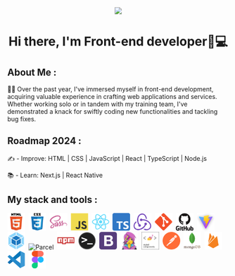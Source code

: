 <div id="header" align="center">
  <img src="https://media.giphy.com/media/SvFocn0wNMx0iv2rYz/giphy.gif" width="100"/>
</div>
<div align="center">
  <h1>Hi there, I'm Front-end developer👋💻</h1>
</div>

<h2> About Me :</h2>
<p>👨‍💻 Over the past year, I've immersed myself in front-end development, acquiring valuable experience in crafting web applications and services. Whether working solo or in tandem with my training team, I've demonstrated a knack for swiftly coding new functionalities and tackling bug fixes.</p>


<h2>Roadmap 2024 :</h2>

<p>✍️ - Improve: HTML | CSS | JavaScript | React | TypeScript | Node.js</p>
<p>📚 - Learn: Next.js | React Native </p>

<h2>My stack and tools :</h2>
<div>
  <img src="./images/html5-original.svg" title="HTML5" alt="HTML5" width="40" height="40"/>&nbsp;
  <img src="./images/css3-original.svg"  title="CSS3" alt="CSS3" width="40" height="40"/>&nbsp;
  <img src="./images/sass-original.svg" title="Sass" alt="Sass" width="40" height="40"/>&nbsp;
  <img src="./images/javascript-original.svg"  title="JS" alt="JS" width="40" height="40"/>&nbsp;
  <img src="./images/react-original.svg"  title="React" alt="React" width="40" height="40"/>&nbsp;
  <img src="./images/typescript.png"  title="TS" alt="TS" width="40" height="40"/>&nbsp;
  <img src="./images/redux-original.svg"  title="Redux" alt="Redux" width="40" height="40"/>&nbsp;
  <img src="./images/git-original.svg" title="Git" alt="Git" width="40" height="40"/>&nbsp;
  <img src="./images/github-original.svg" title="GitHub"  alt="GitHub" width="40"/>&nbsp;
  <img src="./images/vite-original.png" title="Vite" alt="Vite" width="40" height="40"/>&nbsp;
  <img src="./images/webpack-original.svg" title="Webpack" alt="Webpack" width="40" height="40"/>&nbsp;
  <img src="./images/parcel-original.avif" title="Parcel" alt="Parcel" width="40" height="40"/>&nbsp;
  <img src="./images/npm-original.svg" title="Npm" alt="Npm" width="40" height="40"/>&nbsp;
  <img src="./images/terminal-original.png" title="Terminal" alt="Terminal" width="40" height="40"/>&nbsp;
  <img src="./images/bootstrap.png" title="Bootstrap" alt="Bootstrap" width="40" height="40"/>&nbsp;
  <img src="./images/emotion-original.png" title="Emotion" alt="Emotion" width="40" height="40"/>&nbsp;
  <img src="./images/styled-components.png" title="Styled-components" alt="Styled-components" width="40" height="40"/>&nbsp;
<!--   <img src="./images/materialUI.png" title="MaterialUI" alt="MaterialUI" width="40" height="40"/>&nbsp; -->
<!--   <img src="./images/strapi.png" title="Strapi" alt="Strapi" width="40" height="40"/>&nbsp; -->
<!--   <img src="./images/netlify-original.svg" title="Netlify" alt="Netlify" width="40" height="40"/>&nbsp; -->
  <img src="./images/postman-original.svg" title="Postman" alt="Postman" width="40" height="40"/>&nbsp;
  <img src="./images/mongodb-original.svg" title="MongoDB" alt="MongoDB" width="40" height="40"/>&nbsp;
  <img src="./images/firebase-original.svg" title="Firebase" alt="Firebase" width="40" height="40"/>&nbsp;
  <img src="./images/vscode-original.svg" title="Visual Studio Code" alt="Visual Studio Code" width="40" height="40"/>&nbsp;
  <img src="./images/figma-original.svg" title="Figma" alt="Figma" width="40" height="40"/>&nbsp;
</div>
